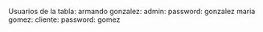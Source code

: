 Usuarios de la tabla:
armando gonzalez: admin: password: gonzalez
maria gomez: cliente: password: gomez

